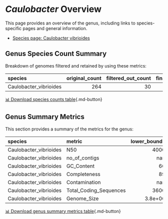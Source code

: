 # *Caulobacter* Overview
This page provides an overview of the genus, including links to species-specific pages and general information.

- [Species page: Caulobacter vibrioides](Caulobacter_vibrioides/index.md)
## Genus Species Count Summary
Breakdown of genomes filtered and retained by using these metrics:

| species                |   original_count |   filtered_out_count |   final_count |
|:-----------------------|-----------------:|---------------------:|--------------:|
| Caulobacter_vibrioides |              264 |                   30 |           234 |


[📊 Download species counts table](species_counts.csv){.md-button}
## Genus Summary Metrics
This section provides a summary of the metrics for the genus:

| species                | metric                 |   lower_bounds |   upper_bounds |
|:-----------------------|:-----------------------|---------------:|---------------:|
| Caulobacter_vibrioides | N50                    |     4000       |      nan       |
| Caulobacter_vibrioides | no_of_contigs          |      nan       |     1310       |
| Caulobacter_vibrioides | GC_Content             |       66       |       68       |
| Caulobacter_vibrioides | Completeness           |       89       |      nan       |
| Caulobacter_vibrioides | Contamination          |      nan       |        6       |
| Caulobacter_vibrioides | Total_Coding_Sequences |     3600       |     4700       |
| Caulobacter_vibrioides | Genome_Size            |        3.8e+06 |        4.2e+06 |


[📊 Download genus summary metrics table](genus_summary_metrics.csv){.md-button}
